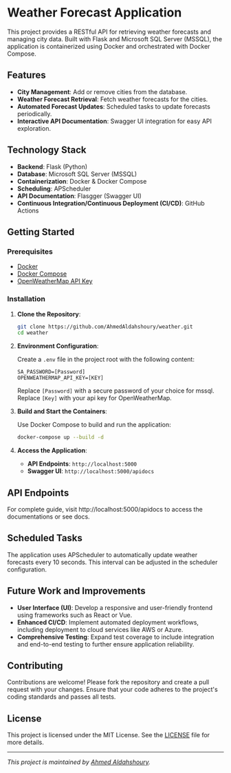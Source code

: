 # Weather Forecast Application

This project provides a RESTful API for retrieving weather forecasts and managing city data. Built with Flask and Microsoft SQL Server (MSSQL), the application is containerized using Docker and orchestrated with Docker Compose.

## Features

- **City Management**: Add or remove cities from the database.
- **Weather Forecast Retrieval**: Fetch weather forecasts for the cities.
- **Automated Forecast Updates**: Scheduled tasks to update forecasts periodically.
- **Interactive API Documentation**: Swagger UI integration for easy API exploration.

## Technology Stack

- **Backend**: Flask (Python)
- **Database**: Microsoft SQL Server (MSSQL)
- **Containerization**: Docker & Docker Compose
- **Scheduling**: APScheduler
- **API Documentation**: Flasgger (Swagger UI)
- **Continuous Integration/Continuous Deployment (CI/CD)**: GitHub Actions

## Getting Started

### Prerequisites

- [Docker](https://www.docker.com/get-started)
- [Docker Compose](https://docs.docker.com/compose/install/)
- [OpenWeatherMap API Key](https://openweathermap.org/api)

### Installation

1. **Clone the Repository**:

   ```bash
   git clone https://github.com/AhmedAldahshoury/weather.git
   cd weather
   ```

2. **Environment Configuration**:

   Create a `.env` file in the project root with the following content:

   ```env
   SA_PASSWORD=[Password]
   OPENWEATHERMAP_API_KEY=[KEY]
   ```

   Replace `[Password]` with a secure password of your choice for mssql.
   Replace `[Key]` with your api key for OpenWeatherMap.


3. **Build and Start the Containers**:

   Use Docker Compose to build and run the application:

   ```bash
   docker-compose up --build -d
   ```


5. **Access the Application**:

   - **API Endpoints**: `http://localhost:5000`
   - **Swagger UI**: `http://localhost:5000/apidocs`

## API Endpoints

For complete guide, visit http://localhost:5000/apidocs to access the documentations or see docs. 


## Scheduled Tasks

The application uses APScheduler to automatically update weather forecasts every 10 seconds. This interval can be adjusted in the scheduler configuration.


## Future Work and Improvements

- **User Interface (UI)**: Develop a responsive and user-friendly frontend using frameworks such as React or Vue.
- **Enhanced CI/CD**: Implement automated deployment workflows, including deployment to cloud services like AWS or Azure.
- **Comprehensive Testing**: Expand test coverage to include integration and end-to-end testing to further ensure application reliability.

## Contributing

Contributions are welcome! Please fork the repository and create a pull request with your changes. Ensure that your code adheres to the project's coding standards and passes all tests.

## License

This project is licensed under the MIT License. See the [LICENSE](LICENSE) file for more details.

---

*This project is maintained by [Ahmed Aldahshoury](https://github.com/AhmedAldahshoury).*

